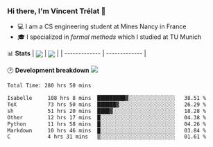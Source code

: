 ### Hi there, I'm Vincent Trélat 👋
 - 💻 I am a CS engineering student at Mines Nancy in France
 - 🎓 I specialized in *formal methods* which I studied at TU Munich

📊 **Stats**
| <img align="center" src="https://readme-stats.clckblog.space/api?username=VTrelat&show_icons=true&include_all_commits=true&theme=tokyonight&hide_border=true" /> | <img align="center" src="https://readme-stats.clckblog.space/api/top-langs/?username=VTrelat&layout=compact&theme=tokyonight&hide_border=true" /> |
| ------------- | ------------- |

🕑 **Development breakdown** ![](https://wakatime.com/badge/user/8d0110fb-6b70-4990-ab86-45c404715c2b.svg)
<!--START_SECTION:waka-->

```txt
Total Time: 280 hrs 50 mins

Isabelle     108 hrs 8 mins  █████████▓░░░░░░░░░░░░░░░   38.51 %
TeX          73 hrs 50 mins  ██████▓░░░░░░░░░░░░░░░░░░   26.29 %
sh           51 hrs 20 mins  ████▓░░░░░░░░░░░░░░░░░░░░   18.28 %
Other        12 hrs 17 mins  █░░░░░░░░░░░░░░░░░░░░░░░░   04.38 %
Python       11 hrs 58 mins  █░░░░░░░░░░░░░░░░░░░░░░░░   04.26 %
Markdown     10 hrs 46 mins  █░░░░░░░░░░░░░░░░░░░░░░░░   03.84 %
C            4 hrs 31 mins   ▒░░░░░░░░░░░░░░░░░░░░░░░░   01.61 %
```

<!--END_SECTION:waka-->

